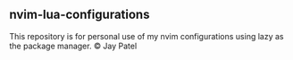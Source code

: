## nvim-lua-configurations
This repository is for personal use of my nvim configurations using lazy as the package manager.
© Jay Patel


